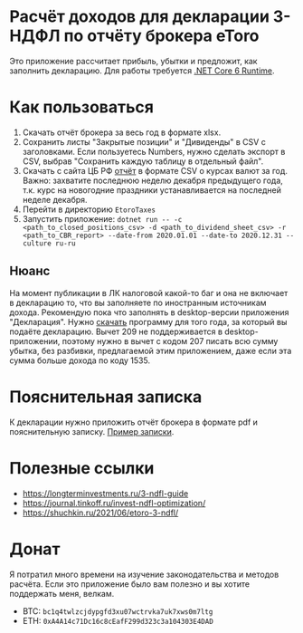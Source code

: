 # Расчёт доходов для декларации 3-НДФЛ по отчёту брокера eToro

Это приложение рассчитает прибыль, убытки и предложит, как заполнить декларацию. Для работы требуется [.NET Core 6 Runtime](https://dotnet.microsoft.com/en-us/download).

# Как пользоваться

1. Скачать отчёт брокера за весь год в формате xlsx.
2. Сохранить листы "Закрытые позиции" и "Дивиденды" в CSV с заголовками. Если пользуетесь Numbers, нужно сделать экспорт в CSV, выбрав "Сохранить каждую таблицу в отдельный файл".
3. Скачать с сайта ЦБ РФ [отчёт](https://www.cbr.ru/currency_base/dynamics/) в формате CSV о курсах валют за год. Важно: захватите последнюю неделю декабря предыдущего года, т.к. курс на новогодние праздники устанавливается на последней неделе декабря.
4. Перейти в директорию `EtoroTaxes`
5. Запустить приложение: `dotnet run -- -c <path_to_closed_positions_csv> -d <path_to_dividend_sheet_csv> -r <path_to_CBR_report> --date-from 2020.01.01 --date-to 2020.12.31 --culture ru-ru
`

## Нюанс

На момент публикации в ЛК налоговой какой-то баг и она не включает в декларацию то, что вы заполняете по иностранным источникам дохода. Рекомендую пока что заполнять в desktop-версии приложения "Декларация". Нужно [скачать](https://www.gnivc.ru/software/fnspo/ndfl_3_4/) программу для того года, за который вы подаёте декларацию. Вычет 209 не поддерживается в desktop-приложении, поэтому нужно в вычет с кодом 207 писать всю сумму убытка, без разбивки, предлагаемой этим приложением, даже если эта сумма больше дохода по коду 1535.

# Пояснительная записка

К декларации нужно приложить отчёт брокера в формате pdf и пояснительную записку. [Пример записки](Пояснительная%20записка.pdf).

# Полезные ссылки

- https://longterminvestments.ru/3-ndfl-guide
- https://journal.tinkoff.ru/invest-ndfl-optimization/
- https://shuchkin.ru/2021/06/etoro-3-ndfl/

# Донат

Я потратил много времени на изучение законодательства и методов расчёта. Если это приложение было вам полезно и вы хотите поддержать меня, велкам.

- BTC: `bc1q4twlzcjdypgfd3xu07wctrvka7uk7xws0m7ltg`
- ETH: `0xA4A14c71Dc16c8cEafF299d323c3a104303E4DAD`